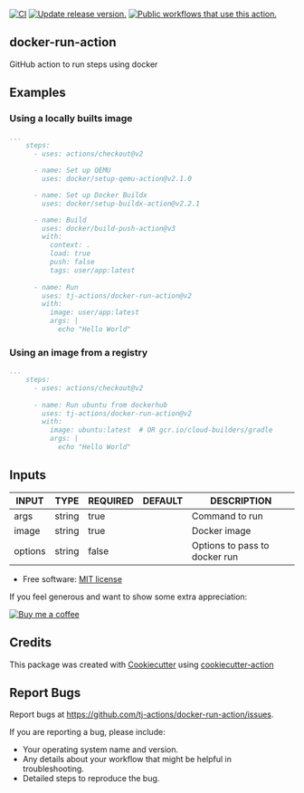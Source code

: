 [![CI](https://github.com/tj-actions/docker-run-action/workflows/CI/badge.svg)](https://github.com/tj-actions/docker-run-action/actions?query=workflow%3ACI)
[![Update release version.](https://github.com/tj-actions/docker-run-action/workflows/Update%20release%20version./badge.svg)](https://github.com/tj-actions/docker-run-action/actions?query=workflow%3A%22Update+release+version.%22)
[![Public workflows that use this action.](https://img.shields.io/endpoint?url=https%3A%2F%2Fused-by.vercel.app%2Fapi%2Fgithub-actions%2Fused-by%3Faction%3Dtj-actions%2Fdocker-run-action%26badge%3Dtrue)](https://github.com/search?o=desc\&q=tj-actions+docker-run-action+path%3A.github%2Fworkflows+language%3AYAML\&s=\&type=Code)

## docker-run-action

GitHub action to run steps using docker

## Examples

### Using a locally builts image

```yaml
...
    steps:
      - uses: actions/checkout@v2

      - name: Set up QEMU
        uses: docker/setup-qemu-action@v2.1.0

      - name: Set up Docker Buildx
        uses: docker/setup-buildx-action@v2.2.1

      - name: Build
        uses: docker/build-push-action@v3
        with:
          context: .
          load: true
          push: false
          tags: user/app:latest
      
      - name: Run
        uses: tj-actions/docker-run-action@v2
        with:
          image: user/app:latest
          args: |
            echo "Hello World"
```

### Using an image from a registry

```yaml
...
    steps:
      - uses: actions/checkout@v2
      
      - name: Run ubuntu from dockerhub
        uses: tj-actions/docker-run-action@v2
        with:
          image: ubuntu:latest  # OR gcr.io/cloud-builders/gradle
          args: |
            echo "Hello World"
```

## Inputs

<!-- AUTO-DOC-INPUT:START - Do not remove or modify this section -->

|  INPUT  |  TYPE  | REQUIRED | DEFAULT |          DESCRIPTION          |
|---------|--------|----------|---------|-------------------------------|
|  args   | string |   true   |         |        Command to run         |
|  image  | string |   true   |         |         Docker image          |
| options | string |  false   |         | Options to pass to docker run |

<!-- AUTO-DOC-INPUT:END -->

*   Free software: [MIT license](LICENSE)

If you feel generous and want to show some extra appreciation:

[![Buy me a coffee][buymeacoffee-shield]][buymeacoffee]

[buymeacoffee]: https://www.buymeacoffee.com/jackton1

[buymeacoffee-shield]: https://www.buymeacoffee.com/assets/img/custom_images/orange_img.png

## Credits

This package was created with [Cookiecutter](https://github.com/cookiecutter/cookiecutter) using [cookiecutter-action](https://github.com/tj-actions/cookiecutter-action)

## Report Bugs

Report bugs at https://github.com/tj-actions/docker-run-action/issues.

If you are reporting a bug, please include:

*   Your operating system name and version.
*   Any details about your workflow that might be helpful in troubleshooting.
*   Detailed steps to reproduce the bug.
